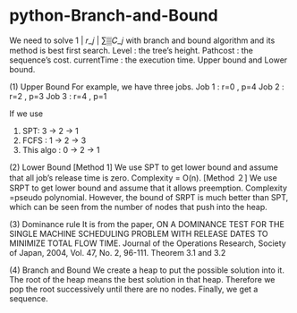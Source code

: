 # python-Branch-and-Bound

We need to solve  1 | 𝑟_𝑗 | ∑▒𝐶_𝑗  with branch and bound algorithm and its method is best first search.
Level : the tree’s height.
Pathcost : the sequence’s cost.
currentTime : the execution time.
Upper bound and Lower bound.

(1) Upper Bound
For example, we have three jobs.
Job 1 :  r=0 , p=4
Job 2 :  r=2 , p=3
Job 3 :  r=4 , p=1

If we use
1. SPT:  3 → 2 → 1
2. FCFS :  1 → 2 → 3 
3. This algo :  0 → 2 →  1


(2) Lower Bound
[Method 1] We use SPT to get lower bound and assume that all job’s release time is zero. Complexity = O(n).
[Method ２] We use SRPT to get lower bound and assume that it allows preemption. Complexity =pseudo polynomial.
However, the bound of SRPT is much better than SPT, which can be seen from the number of nodes that push into the heap.


(3) Dominance rule 
It is from the paper, ON A DOMINANCE TEST FOR THE SINGLE MACHINE SCHEDULING PROBLEM WITH RELEASE DATES TO MINIMIZE TOTAL FLOW TIME.
Journal of the Operations Research, Society of Japan, 2004, Vol. 47, No. 2, 96-111.
Theorem 3.1 and 3.2


(4) Branch and Bound
We create a heap to put the possible solution into it.  The root of the heap means the best solution in that heap.
Therefore we pop the root successively until there are no nodes. 
Finally, we get a sequence.

